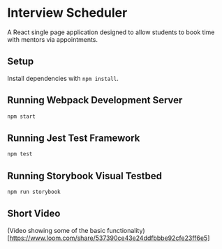# Interview Scheduler

A React single page application designed to allow students to book time with mentors via appointments.  

## Setup

Install dependencies with `npm install`.

## Running Webpack Development Server

```sh
npm start
```

## Running Jest Test Framework

```sh
npm test
```

## Running Storybook Visual Testbed

```sh
npm run storybook
```

## Short Video

(Video showing some of the basic functionality)[https://www.loom.com/share/537390ce43e24ddfbbbe92cfe23ff6e5]


